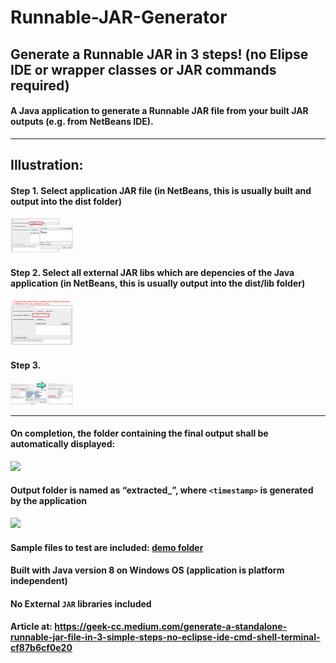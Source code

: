 # Runnable-JAR-Generator
## Generate a Runnable JAR in 3 steps! (no Elipse IDE or wrapper classes or JAR commands required)
#### A Java application to generate a Runnable JAR file from your built JAR outputs (e.g. from NetBeans IDE).

---

## Illustration:

#### Step 1. Select application JAR file (in NetBeans, this is usually built and output into the dist folder)
<img src="https://github.com/incubated-geek-cc/Runnable-JAR-Generator/blob/main/screenshots/step1.png" width="100">

#### Step 2. Select all external JAR libs which are depencies of the Java application (in NetBeans, this is usually output into the dist/lib folder)
<img src="https://github.com/incubated-geek-cc/Runnable-JAR-Generator/blob/main/screenshots/step2.png" width="100">

#### Step 3. 
<img src="https://github.com/incubated-geek-cc/Runnable-JAR-Generator/blob/main/screenshots/step3.png" width="100">

---

#### On completion, the folder containing the final output shall be automatically displayed:
<img src="https://miro.medium.com/max/1050/1*z9sOTVnsrITvECCTIi_rhg.png" width="100">

#### Output folder is named as “extracted_<timestamp>”, where `<timestamp>` is generated by the application
<img src="https://miro.medium.com/max/1050/1*tyw_iiUqsioyH-XLCysw2g.png" width="100">

#### Sample files to test are included: [demo folder](https://github.com/incubated-geek-cc/Runnable-JAR-Generator/tree/main/demo)

#### Built with Java version 8 on Windows OS (application is platform independent)

#### No External `JAR` libraries included

#### Article at: https://geek-cc.medium.com/generate-a-standalone-runnable-jar-file-in-3-simple-steps-no-eclipse-ide-cmd-shell-terminal-cf87b6cf0e20